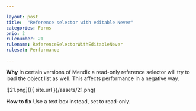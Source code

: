 ```yaml
---

layout: post
title:  "Reference selector with editable Never"
categories: Forms
prio: 2
rulenumber: 21
rulename: ReferenceSelectorWithEditableNever
ruleset: Performance

---
```


**Why**
In certain versions of Mendix a read-only reference selector will try to load the object list as well. This affects performance in a negative way.

![21.png]({{ site.url }}/assets/21.png)

**How to fix**
Use a text box instead, set to read-only.